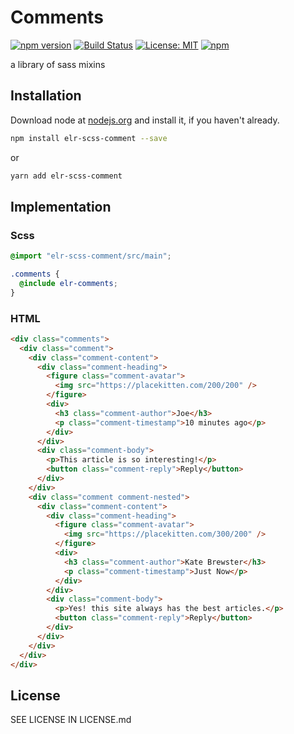 # Comments

[![npm version](http://img.shields.io/npm/v/elr-scss-comment.svg)](https://www.npmjs.org/package/elr-scss-comment)
[![Build Status](https://github.com/elr-scss-comment/workflows/CI/badge.svg)](https://github.com/elr-scss-comment/actions?workflow=CI)
[![License: MIT](https://img.shields.io/badge/License-MIT-yellow.svg)](https://opensource.org/licenses/MIT)
[![npm](https://img.shields.io/npm/dm/elr-scss-comment.svg?style=flat)](https://www.npmjs.com/package/elr-scss-comment)

a library of sass mixins

## Installation

Download node at [nodejs.org](http://nodejs.org) and install it, if you haven't already.

```sh
npm install elr-scss-comment --save
```

or

```sh
yarn add elr-scss-comment
```

## Implementation

### Scss

```scss
@import "elr-scss-comment/src/main";

.comments {
  @include elr-comments;
}
```

### HTML

```html
<div class="comments">
  <div class="comment">
    <div class="comment-content">
      <div class="comment-heading">
        <figure class="comment-avatar">
          <img src="https://placekitten.com/200/200" />
        </figure>
        <div>
          <h3 class="comment-author">Joe</h3>
          <p class="comment-timestamp">10 minutes ago</p>
        </div>
      </div>
      <div class="comment-body">
        <p>This article is so interesting!</p>
        <button class="comment-reply">Reply</button>
      </div>
    </div>
    <div class="comment comment-nested">
      <div class="comment-content">
        <div class="comment-heading">
          <figure class="comment-avatar">
            <img src="https://placekitten.com/300/200" />
          </figure>
          <div>
            <h3 class="comment-author">Kate Brewster</h3>
            <p class="comment-timestamp">Just Now</p>
          </div>
        </div>
        <div class="comment-body">
          <p>Yes! this site always has the best articles.</p>
          <button class="comment-reply">Reply</button>
        </div>
      </div>
    </div>
  </div>
</div>
```

## License

SEE LICENSE IN LICENSE.md
